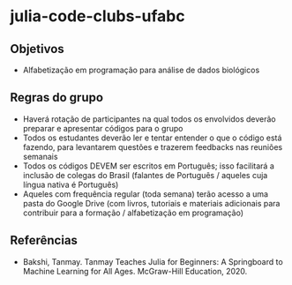 # julia-code-clubs-ufabc

## Objetivos

 * Alfabetização em programação para análise de dados biológicos

## Regras do grupo

 * Haverá rotação de participantes na qual todos os envolvidos deverão preparar e apresentar códigos para o grupo
 * Todos os estudantes deverão ler e tentar entender o que o código está fazendo, para levantarem questões e trazerem feedbacks nas reuniões semanais
 * Todos os códigos DEVEM ser escritos em Português; isso facilitará a inclusão de colegas do Brasil (falantes de Português / aqueles cuja língua nativa é Português)
 * Aqueles com frequência regular (toda semana) terão acesso a uma pasta do Google Drive (com livros, tutoriais e materiais adicionais para contribuir para a formação / alfabetização em programação)

## Referências

 * Bakshi, Tanmay. Tanmay Teaches Julia for Beginners: A Springboard to Machine Learning for All Ages. McGraw-Hill Education, 2020.
